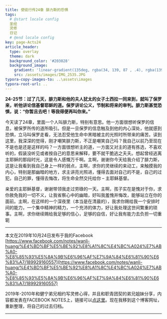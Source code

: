 ```yaml
---
title: 使徒行传24章 腓力斯的恐惧
tags: 
  # @start locale config
  圣经
  灵修
  日记
  # @end locale config
key: page-Acts24
article_header:
  type: overlay
  theme: dark
  background_color: '#203028'
  background_image:
    gradient: 'linear-gradient(135deg, rgba(34, 139, 87 , .4), rgba(139, 34, 139, .4))'
    src: /assets/images/IMG_2535.JPG
typora-copy-images-to: ..\assets\images
typora-root-url: ..
---
```


**24-25节：过了几天，腓力斯和他的夫人犹太的女子土西拉一同来到，就叫了保罗来，听他讲论信基督耶稣的道。保罗讲论公义，节制和将来的审判。腓力斯甚觉恐惧，说：“你暂且去吧！等我得便再叫你来。”**

<!--more-->

今天读了24章，里面一个人叫腓力斯，特别有意思。他一方面很想听保罗的信息，被保罗所传的道所吸引。但是一旦保罗的信息触及到他的内心深处，他就感到恐惧，立马叫保罗走看，无法忍受他生命中黑暗被主的光照时所带来的痛苦。读到这里，我深深的觉得，刚才嘲笑腓力斯，不正是嘲笑自己吗？我自己以前乃至现在不是也是还是这样的吗？一方面很想听主的道，一方面又对主的道有拣选，不喜欢听的，假装没听见或者按自己的意思来解释，要不就干脆逃之夭夭。想起曾经逃离主耶稣的那段时光，这是令人感慨万千啊。主啊，谢谢你今天给我介绍了腓力斯，这是让我看到我自己身上一样的弱点，主啊，求你的灵继续的来动工，来触摸我的内心，特别是那幽暗的地方，求主讲亮光照进，懂得去面对自己的不是，自己的过犯，自己的罪，懂得去悔改，将生命全然交托给你 – 主耶稣基督。

亲爱的主耶稣基督，谢谢带领我走过劳碌的一天。主啊，孩子实在是愧对于你，求你赦免我的一切不义，让我省察心中的幽暗，好叫我羞愧并悔改，能够站立在你的面前。主啊，在这样的一个深夜里（本当是在清晨的），我求你赐给我一个安排时间的能力，一个集中精神的精力，一个充沛的体力，好让我处理这世间繁重的琐事。主啊，求你继续赐给我足够的信心，足够的自信，好让我有能力去负担一切重轭

---

本文在2019年10月24日发布于我的Facebook [https://www.facebook.com/notes/wanli-huang/%E4%BD%BF%E5%BE%92%E8%A1%8C%E4%BC%A024%E7%AB%A0-%E8%85%93%E5%8A%9B%E6%96%AF%E7%9A%84%E6%81%90%E6%83%A7/189929160557](https://www.facebook.com/notes/wanli-huang/%E4%BD%BF%E5%BE%92%E8%A1%8C%E4%BC%A024%E7%AB%A0-%E8%85%93%E5%8A%9B%E6%96%AF%E7%9A%84%E6%81%90%E6%83%A7/189929160557)

2019年-2010年和健宁弟兄相约写灵修心得，并且和职青团契的弟兄姐妹分享，内容都发表在FACEBOOK NOTES上，链接可以[点这里](https://www.facebook.com/wanli.huang/notes)。现在我移到这个博客网址，重新整理，将自己的过去归档。

---





